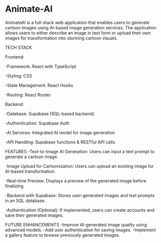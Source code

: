 # Animate-AI
AnimateAI is a full-stack web application that enables users to generate cartoon images using AI-based image generation services. The application allows users to either describe an image in text form or upload their own images for transformation into stunning cartoon visuals.

TECH STACK

Frontend:

-Framework: React with TypeScript   

-Styling: CSS

-State Management: React Hooks

-Routing: React Router

Backend:

-Database: Supabase (SQL-based backend)

-Authentication: Supabase Auth

-AI Services: Integrated AI model for image generation

-API Handling: Supabase functions & RESTful API calls

FEATURES
-Text-to-Image AI Generation: Users can input a text prompt to generate a cartoon image.

-Image Upload for Cartoonization: Users can upload an existing image for AI-based transformation.

-Real-time Preview: Displays a preview of the generated image before finalizing.

-Backend with Supabase: Stores user-generated images and text prompts in an SQL database.

-Authentication (Optional): If implemented, users can create accounts and save their generated images.



FUTURE ENHANCEMENTS 
-Improve AI-generated image quality using advanced models.
-Add user authentication for saving images.
-Implement a gallery feature to browse previously generated images.
